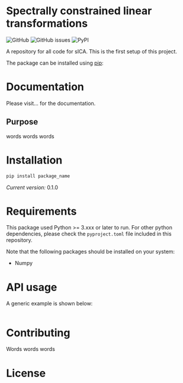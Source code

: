 # Spectrally constrained linear transformations

![GitHub](https://img.shields.io/github/license/RyanBalshaw/spectrally-constrained-LVMs)
![GitHub issues](https://img.shields.io/github/issues-raw/RyanBalshaw/spectrally-constrained-LVMs)
![PyPI](https://img.shields.io/pypi/v/spectrally-constrained-lvms)

A repository for all code for sICA. This is the first setup of this project.

The package can be installed using [pip](https://pypi.org/project/pip/):

# Documentation
Please visit... for the documentation.

## Purpose
words words words

# Installation

```sh
pip install package_name
```

*Current version:* 0.1.0

# Requirements

This package used Python >= 3.xxx or later to run. For other python dependencies, please check the `pyproject.toml`
file included in this repository.

Note that the following packages should be installed on your system:
- Numpy

# API usage

A generic example is shown below:
```shell

```

# Contributing
Words words words

# License
